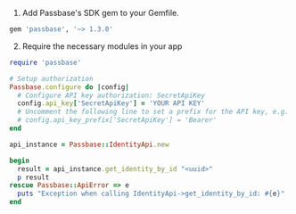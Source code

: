 1. Add Passbase's SDK gem to your Gemfile.

```rb
gem 'passbase', '~> 1.3.0'
```

2. Require the necessary modules in your app

```rb
require 'passbase'

# Setup authorization
Passbase.configure do |config|
  # Configure API key authorization: SecretApiKey
  config.api_key['SecretApiKey'] = 'YOUR API KEY'
  # Uncomment the following line to set a prefix for the API key, e.g. 'Bearer' (defaults to nil)
  # config.api_key_prefix['SecretApiKey'] = 'Bearer'
end

api_instance = Passbase::IdentityApi.new

begin
  result = api_instance.get_identity_by_id "<uuid>"
  p result
rescue Passbase::ApiError => e
  puts "Exception when calling IdentityApi->get_identity_by_id: #{e}"
end
```
